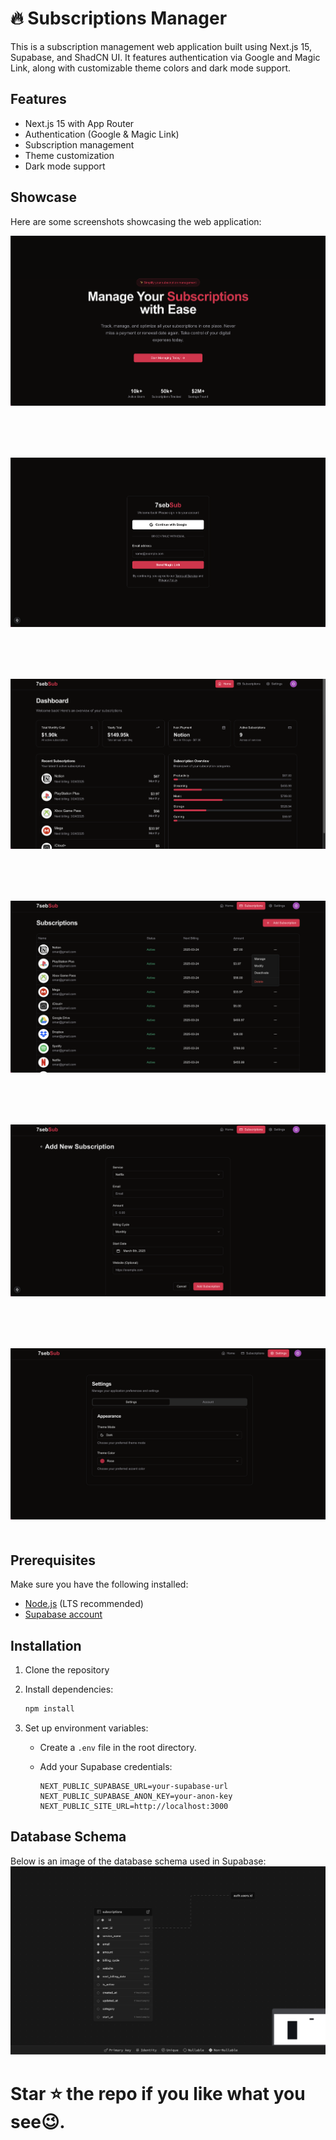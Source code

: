 # 🔥 Subscriptions Manager

This is a subscription management web application built using Next.js 15, Supabase, and ShadCN UI. It features authentication via Google and Magic Link, along with customizable theme colors and dark mode support.


## Features

- Next.js 15 with App Router
- Authentication (Google & Magic Link)
- Subscription management
- Theme customization
- Dark mode support

## Showcase

Here are some screenshots showcasing the web application:

<img src="./public/screenshots/Screenshot-1.png" style="margin-bottom: 80px;">
<img src="./public/screenshots/screenshot-2.png" style="margin-bottom: 80px;">
<img src="./public/screenshots/Screenshot-3.png" style="margin-bottom: 80px;">
<img src="./public/screenshots/Screenshot-4.png" style="margin-bottom: 80px;">
<img src="./public/screenshots/Screenshot-5.png" style="margin-bottom: 80px;">
<img src="./public/screenshots/Screenshot-6.png" style="margin-bottom: 20px;">

## Prerequisites

Make sure you have the following installed:

- [Node.js](https://nodejs.org/) (LTS recommended)
- [Supabase account](https://supabase.com/)

## Installation

1. Clone the repository
2. Install dependencies:

   ```sh
   npm install
   ```

3. Set up environment variables:
   - Create a `.env` file in the root directory.
   - Add your Supabase credentials:

     ```env
     NEXT_PUBLIC_SUPABASE_URL=your-supabase-url
     NEXT_PUBLIC_SUPABASE_ANON_KEY=your-anon-key
     NEXT_PUBLIC_SITE_URL=http://localhost:3000
     ```

## Database Schema

Below is an image of the database schema used in Supabase:
<img src="./public/screenshots/database.png">

# Star ⭐ the repo if you like what you see😉.
